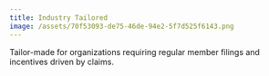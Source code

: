 ```yaml
---
title: Industry Tailored
image: /assets/70f53093-de75-46de-94e2-5f7d525f6143.png
---
```

Tailor-made for organizations requiring regular member filings and incentives driven by claims.